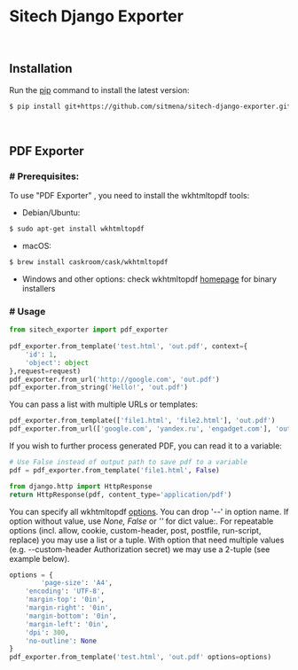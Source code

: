 

# Sitech Django Exporter
<br/>

## Installation

Run the [pip](https://pip.pypa.io/en/stable/) command to install the latest version:

```bash
$ pip install git+https://github.com/sitmena/sitech-django-exporter.git
```
<br/>

## PDF Exporter
### # Prerequisites:
To use "PDF Exporter" , you need to install the wkhtmltopdf tools:

-   Debian/Ubuntu:

```bash
$ sudo apt-get install wkhtmltopdf
```

-   macOS:
```bash
$ brew install caskroom/cask/wkhtmltopdf
```

-   Windows and other options: check wkhtmltopdf  [homepage](http://wkhtmltopdf.org/)  for binary installers

### # Usage
```python
from sitech_exporter import pdf_exporter
  
pdf_exporter.from_template('test.html', 'out.pdf', context={
	'id': 1, 
	'object': object
},request=request)  
pdf_exporter.from_url('http://google.com', 'out.pdf')  
pdf_exporter.from_string('Hello!', 'out.pdf')
```

You can pass a list with multiple URLs or templates:

```python
pdf_exporter.from_template(['file1.html', 'file2.html'], 'out.pdf')
pdf_exporter.from_url(['google.com', 'yandex.ru', 'engadget.com'], 'out.pdf')
```
If you wish to further process generated PDF, you can read it to a variable:

```python
# Use False instead of output path to save pdf to a variable
pdf = pdf_exporter.from_template('file1.html', False)

from django.http import HttpResponse
return HttpResponse(pdf, content_type='application/pdf')
```

You can specify all wkhtmltopdf  [options](http://wkhtmltopdf.org/usage/wkhtmltopdf.txt). You can drop '--' in option name. If option without value, use  _None, False_  or  _''_  for dict value:. For repeatable options (incl. allow, cookie, custom-header, post, postfile, run-script, replace) you may use a list or a tuple. With option that need multiple values (e.g. --custom-header Authorization secret) we may use a 2-tuple (see example below).

```python
options = {
        'page-size': 'A4',  
	'encoding': 'UTF-8',  
	'margin-top': '0in',  
	'margin-right': '0in',  
	'margin-bottom': '0in',  
	'margin-left': '0in',  
	'dpi': 300,  
	'no-outline': None
}
pdf_exporter.from_template('test.html', 'out.pdf' options=options)
```
